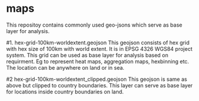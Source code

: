 # maps
This repositoy contains commonly used geo-jsons which serve as base layer for analysis.

#1. hex-grid-100km-worldextent.geojson
This geojson consists of hex grid with hex size of 100km with world extent. It is in EPSG 4326 WGS84 project system. This grid can be used as base layer for analysis based on requirment. Eg to represent heat maps, aggregation maps, hexbinning etc. The location can be anywhere on land or in sea.

#2 hex-grid-100km-worldextent_clipped.geojson
This geojson is same as above but clipped to country boundaries. This layer can serve as base layer for locations inside country boundaries on land. 
